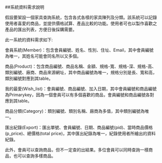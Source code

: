 ##系統資料需求說明

假設要架設一個家具查詢系統，包含各式各樣的家具陳列及分類。該系統可以記錄使用者喜愛的商品，並提供價格試算、產品比較的功能。使用者可也以製作喜歡之產品的匯出列表，方便日後採購需要。

此一系統的資料需求如下:

會員系統(Member)：包含會員編號、姓名、性別、住址、Email，其中會員編號為唯一，其姓名可能會同名所以又多個。

商品(Product)：包含商品編號、商品名稱、金額、規格-寬、規格-深、規格-高、類別編號、廠商、商品來源網址，其中商品編號為唯一，規格分別是長、寬和高，類別編號對應到其table。

我的最愛(Wish_list)：會員編號、商品編號、加入日期，其中會員編號和商品編號為Primarykey，因為一個會員可以有多個喜歡的商品，會員編號和商品編號各對應到其table。

商品分類(Category)：類別編號、類別名稱、廠商為多值，其中類別編號為唯一。

匯出紀錄(Export)：匯出單號、會員編號、日期、商品編號(pid)、當時商品價格(p_price)、總價格(total price)，其中匯出紀錄為唯一，紀錄使用者所繪出的資料紀錄。

此外，會員可以查詢商品，但不一定查的出結果。多位會員可以同時查詢一樣商品，也可以查詢多樣商品。


